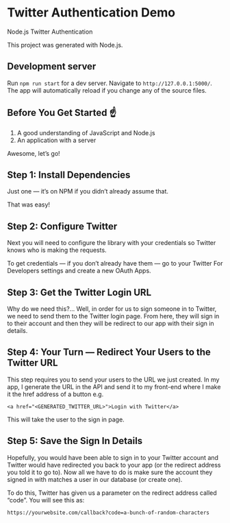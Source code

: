 # Twitter Authentication Demo
Node.js Twitter Authentication

This project was generated with Node.js.

## Development server

Run `npm run start` for a dev server. Navigate to `http://127.0.0.1:5000/`. The app will automatically reload if you change any of the source files.


## Before You Get Started ☝️


1. A good understanding of JavaScript and Node.js
2. An application with a server

Awesome, let’s go!


## Step 1: Install Dependencies
Just one — it’s on NPM if you didn’t already assume that.

That was easy!

## Step 2: Configure Twitter
Next you will need to configure the library with your credentials so Twitter knows who is making the requests.

To get credentials — if you don’t already have them — go to your Twitter For Developers settings and create a new OAuth Apps.

## Step 3: Get the Twitter Login URL
Why do we need this?… Well, in order for us to sign someone in to Twitter, we need to send them to the Twitter login page. From here, they will sign in to their account and then they will be redirect to our app with their sign in details.

## Step 4: Your Turn — Redirect Your Users to the Twitter URL
This step requires you to send your users to the URL we just created. In my app, I generate the URL in the API and send it to my front-end where I make it the href address of a button e.g.

```
<a href="<GENERATED_TWITTER_URL>">Login with Twitter</a>
```

This will take the user to the sign in page.

## Step 5: Save the Sign In Details

Hopefully, you would have been able to sign in to your Twitter account and Twitter would have redirected you back to your app (or the redirect address you told it to go to). Now all we have to do is make sure the account they signed in with matches a user in our database (or create one).

To do this, Twitter has given us a parameter on the redirect address called “code”. You will see this as:

```
https://yourwebsite.com/callback?code=a-bunch-of-random-characters
```
